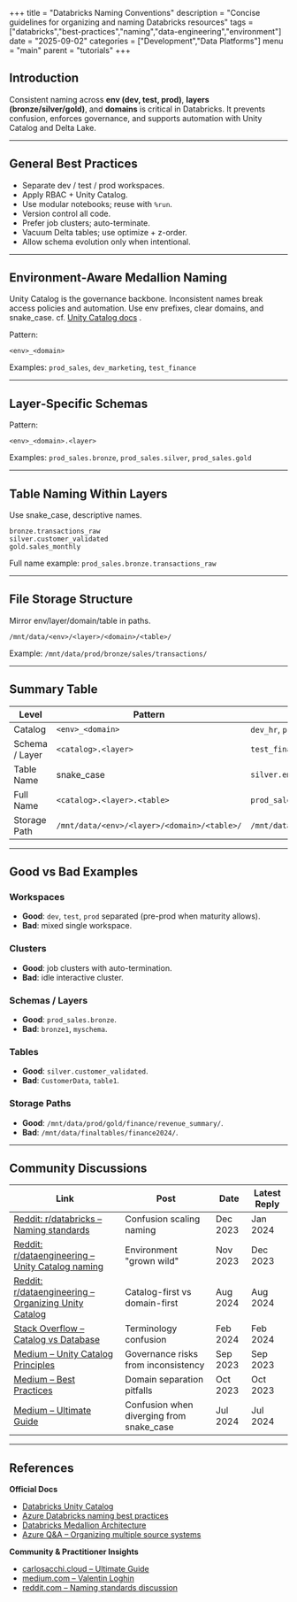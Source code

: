 +++
title = "Databricks Naming Conventions"
description = "Concise guidelines for organizing and naming Databricks resources"
tags = ["databricks","best-practices","naming","data-engineering","environment"]
date = "2025-09-02"
categories = ["Development","Data Platforms"]
menu = "main"
parent = "tutorials"
+++

## Introduction

Consistent naming across **env (dev, test, prod)**, **layers (bronze/silver/gold)**, and **domains** is critical in Databricks. It prevents confusion, enforces governance, and supports automation with Unity Catalog and Delta Lake.

---

## General Best Practices

* Separate dev / test / prod workspaces.
* Apply RBAC + Unity Catalog.
* Use modular notebooks; reuse with `%run`.
* Version control all code.
* Prefer job clusters; auto-terminate.
* Vacuum Delta tables; use optimize + z-order.
* Allow schema evolution only when intentional.

---

## Environment‑Aware Medallion Naming

Unity Catalog is the governance backbone. Inconsistent names break access policies and automation. Use env prefixes, clear domains, and snake\_case. cf. [Unity Catalog docs](https://learn.microsoft.com/azure/databricks/data-governance/unity-catalog/) .

Pattern:

```
<env>_<domain>
```

Examples: `prod_sales`, `dev_marketing`, `test_finance`

---

## Layer‑Specific Schemas

Pattern:

```
<env>_<domain>.<layer>
```

Examples: `prod_sales.bronze`, `prod_sales.silver`, `prod_sales.gold`

---

## Table Naming Within Layers

Use snake\_case, descriptive names.

```
bronze.transactions_raw
silver.customer_validated
gold.sales_monthly
```

Full name example: `prod_sales.bronze.transactions_raw`

---

## File Storage Structure

Mirror env/layer/domain/table in paths.

```
/mnt/data/<env>/<layer>/<domain>/<table>/
```

Example: `/mnt/data/prod/bronze/sales/transactions/`

---

## Summary Table

| Level          | Pattern                                     | Example                               |
| -------------- | ------------------------------------------- | ------------------------------------- |
| Catalog        | `<env>_<domain>`                            | `dev_hr`, `prod_sales`                |
| Schema / Layer | `<catalog>.<layer>`                         | `test_finance.bronze`                 |
| Table Name     | snake\_case                                 | `silver.employee_cleaned`             |
| Full Name      | `<catalog>.<layer>.<table>`                 | `prod_sales.gold.monthly_rev`         |
| Storage Path   | `/mnt/data/<env>/<layer>/<domain>/<table>/` | `/mnt/data/dev/bronze/marketing/ads/` |

---

## Good vs Bad Examples

### Workspaces

* **Good**: `dev`, `test`, `prod` separated (pre-prod when maturity allows).
* **Bad**: mixed single workspace.

### Clusters

* **Good**: job clusters with auto-termination.
* **Bad**: idle interactive cluster.

### Schemas / Layers

* **Good**: `prod_sales.bronze`.
* **Bad**: `bronze1`, `myschema`.

### Tables

* **Good**: `silver.customer_validated`.
* **Bad**: `CustomerData`, `table1`.

### Storage Paths

* **Good**: `/mnt/data/prod/gold/finance/revenue_summary/`.
* **Bad**: `/mnt/data/finaltables/finance2024/`.

---

## Community Discussions

| Link                                                                                                                                                                                        | Post                                      | Date     | Latest Reply |
| ------------------------------------------------------------------------------------------------------------------------------------------------------------------------------------------- | ----------------------------------------- | -------- | ------------ |
| [Reddit: r/databricks – Naming standards](https://www.reddit.com/r/databricks/comments/182o6us/naming_standards_for_three_level_name_space/?utm_source=chatgpt.com)                         | Confusion scaling naming                  | Dec 2023 | Jan 2024     |
| [Reddit: r/dataengineering – Unity Catalog naming](https://www.reddit.com/r/dataengineering/comments/17pvnt2/unity_catalog_databricks_naming_convention_best/?utm_source=chatgpt.com)       | Environment "grown wild"                  | Nov 2023 | Dec 2023     |
| [Reddit: r/dataengineering – Organizing Unity Catalog](https://www.reddit.com/r/dataengineering/comments/1fkws1g/how_are_teams_organizing_databricks_unity_catalog/?utm_source=chatgpt.com) | Catalog-first vs domain-first             | Aug 2024 | Aug 2024     |
| [Stack Overflow – Catalog vs Database](https://stackoverflow.com/questions/78149033/rationale-for-databricks-naming-catalog-and-database-not-database-and-sch?utm_source=chatgpt.com)       | Terminology confusion                     | Feb 2024 | Feb 2024     |
| [Medium – Unity Catalog Principles](https://medium.com/%40anil.jain.baba/databricks-unity-catalog-guiding-principles-2c08cb9923a6?utm_source=chatgpt.com)                                   | Governance risks from inconsistency       | Sep 2023 | Sep 2023     |
| [Medium – Best Practices](https://medium.com/%40valentin.loghin/databricks-best-practices-and-naming-conventions-105013ec31c9?utm_source=chatgpt.com)                                       | Domain separation pitfalls                | Oct 2023 | Oct 2023     |
| [Medium – Ultimate Guide](https://www.carlosacchi.cloud/the-ultimate-guide-to-databricks-naming-conventions-for-a-scalable-data-lakehouse-9ff816b5f483?utm_source=chatgpt.com)              | Confusion when diverging from snake\_case | Jul 2024 | Jul 2024     |

---

## References

**Official Docs**

* [Databricks Unity Catalog](https://learn.microsoft.com/en-us/azure/databricks/data-governance/unity-catalog/)
* [Azure Databricks naming best practices](https://learn.microsoft.com/en-us/azure/databricks/best-practices/naming-conventions)
* [Databricks Medallion Architecture](https://learn.microsoft.com/en-us/azure/databricks/lakehouse/medallion)
* [Azure Q\&A – Organizing multiple source systems](https://learn.microsoft.com/en-us/answers/questions/5526633/best-practice-for-organizing-multiple-source-syste?utm_source=chatgpt.com)

**Community & Practitioner Insights**

* [carlosacchi.cloud – Ultimate Guide](https://www.carlosacchi.cloud/the-ultimate-guide-to-databricks-naming-conventions-for-a-scalable-data-lakehouse-9ff816b5f483?utm_source=chatgpt.com)
* [medium.com – Valentin Loghin](https://medium.com/%40valentin.loghin/databricks-best-practices-and-naming-conventions-105013ec31c9?utm_source=chatgpt.com)
* [reddit.com – Naming standards discussion](https://www.reddit.com/r/databricks/comments/182o6us/naming_standards_for_three_level_name_space/?utm_source=chatgpt.com)

